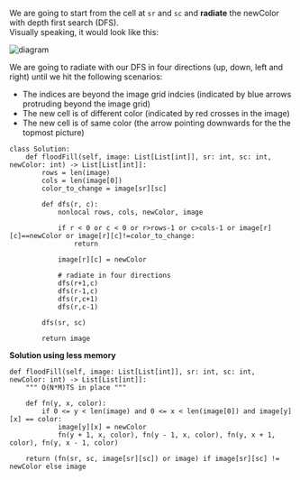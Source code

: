 We are going to start from the cell at ```sr``` and ```sc``` and **radiate** the newColor with depth first search (DFS).
<br/>
Visually speaking, it would look like this:

<img src='https://assets.leetcode.com/users/arkaung/image_1589193648.png' alt='diagram' />

We are going to radiate with our DFS in four directions (up, down, left and right) until we hit the following scenarios:

- The indices are beyond the image grid indcies (indicated by blue arrows protruding beyond the image grid)
- The new cell is of different color (indicated by red crosses in the image)
- The new cell is of same color (the arrow pointing downwards for the the topmost picture)

```
class Solution:
    def floodFill(self, image: List[List[int]], sr: int, sc: int, newColor: int) -> List[List[int]]:
        rows = len(image)
        cols = len(image[0])
        color_to_change = image[sr][sc]
        
        def dfs(r, c):
            nonlocal rows, cols, newColor, image
            
            if r < 0 or c < 0 or r>rows-1 or c>cols-1 or image[r][c]==newColor or image[r][c]!=color_to_change:
                return
            
            image[r][c] = newColor
            
			# radiate in four directions
            dfs(r+1,c)
            dfs(r-1,c)
            dfs(r,c+1)
            dfs(r,c-1)
        
        dfs(sr, sc)
        
        return image
```

**Solution using less memory**
```
def floodFill(self, image: List[List[int]], sr: int, sc: int, newColor: int) -> List[List[int]]:
    """ O(N*M)TS in place """

    def fn(y, x, color):
        if 0 <= y < len(image) and 0 <= x < len(image[0]) and image[y][x] == color:
            image[y][x] = newColor
            fn(y + 1, x, color), fn(y - 1, x, color), fn(y, x + 1, color), fn(y, x - 1, color)

    return (fn(sr, sc, image[sr][sc]) or image) if image[sr][sc] != newColor else image
```
